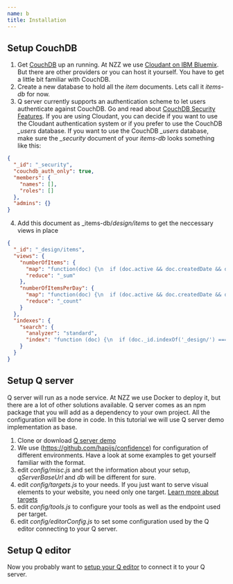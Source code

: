 ```yaml
---
name: b
title: Installation
---
```


## Setup CouchDB
1. Get [CouchDB](https://couchdb.apache.org) up an running. At NZZ we use [Cloudant on IBM Bluemix](https://console.ng.bluemix.net/catalog/services/cloudant-nosql-db). But there are other providers or you can host it yourself. You have to get a little bit familiar with CouchDB.
2. Create a new database to hold all the _item_ documents. Lets call it _items-db_ for now.
3. Q server currently supports an authentication scheme to let users authenticate against CouchDB. Go and read about [CouchDB Security Features](https://wiki.apache.org/couchdb/Security_Features_Overview#Security_Features_Overview-1). If you are using Cloudant, you can decide if you want to use the Cloudant authentication system or if you prefer to use the CouchDB *_users* database. If you want to use the CouchDB *_users* database, make sure the *_security* document of your _items-db_ looks something like this:
```json
{
  "_id": "_security",
  "couchdb_auth_only": true,
  "members": {
    "names": [],
    "roles": []
  },
  "admins": {}
}
```
4. Add this document as _items-db/_design/items_ to get the neccessary views in place
```json
{
  "_id": "_design/items",
  "views": {
    "numberOfItems": {
      "map": "function(doc) {\n  if (doc.active && doc.createdDate && doc.department) {\n    var d = new Date(doc.createdDate);\n    emit(d.valueOf(), 1);\n  }\n}",
      "reduce": "_sum"
    },
    "numberOfItemsPerDay": {
      "map": "function(doc) {\n  if (doc.active && doc.createdDate && doc.department) {\n    var d = new Date(doc.createdDate);\n    var year = d.getFullYear();\n    var month = d.getMonth() + 1;\n    if (month < 10) {\n      month = '0' + month;\n    }\n    var day = d.getDate();\n    if (day < 10) {\n      day = '0' + day;\n    }\n    emit('' + year + month + day, 1);\n  }\n}",
      "reduce": "_count"
    }
  },
  "indexes": {
    "search": {
      "analyzer": "standard",
      "index": "function (doc) {\n  if (doc._id.indexOf('_design/') === 0) {\n    return;\n  }\n  index(\"id\", doc._id);\n  if (doc.title) {\n    index(\"title\", doc.title);\n  }\n  if (doc.annotations) {\n    index(\"annotations\", doc.annotations);\n  }\n  if (doc.createdBy) {\n    index(\"createdBy\", doc.createdBy);\n  }\n  if (doc.department) {\n    index(\"department\", doc.department);\n  }\n  if (doc.tool) {\n    index(\"tool\", doc.tool)\n  }\n  if (doc.active !== undefined) {\n    index(\"active\", doc.active);\n  } else {\n    index(\"active\", false);\n  }\n  if (doc.updatedDate || doc.createdDate) {\n    var date;\n    if (doc.updatedDate) {\n      date = new Date(doc.updatedDate);\n    } else if (doc.createdDate) {\n      date = new Date(doc.createdDate);\n    }\n    if (date) {\n      index(\"orderDate\", date.valueOf());\n    }\n  }\n}"
    }
  }
}
```

## Setup Q server
Q server will run as a node service. At NZZ we use Docker to deploy it, but there are a lot of other solutions available. Q server comes as an npm package that you will add as a dependency to your own project. All the configuration will be done in code. In this tutorial we will use Q server demo implementation as base.
1. Clone or download [Q server demo](https://github.com/nzzdev/Q-server-demo)
2. We use (https://github.com/hapijs/confidence) for configuration of different environments. Have a look at some examples to get yourself familiar with the format.
3. edit _config/misc.js_ and set the information about your setup, _qServerBaseUrl_ and _db_ will be different for sure.
4. edit _config/targets.js_ to your needs. If you just want to serve visual elements to your website, you need only one target. [Learn more about targets](about-targets.html)
5. edit _config/tools.js_ to configure your tools as well as the endpoint used per target.
6. edit _config/editorConfig.js_ to set some configuration used by the Q editor connecting to your Q server.


## Setup Q editor
Now you probably want to [setup your Q editor](https://nzzdev.github.io/Q-editor) to connect it to your Q server.
